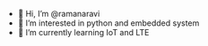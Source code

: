 - 👋 Hi, I’m @ramanaravi
- 👀 I’m interested in python and embedded system
- 🌱 I’m currently learning IoT and LTE
<!---
ramanaravi/ramanaravi is a ✨ special ✨ repository because its `README.md` (this file) appears on your GitHub profile.
You can click the Preview link to take a look at your changes.
--->

